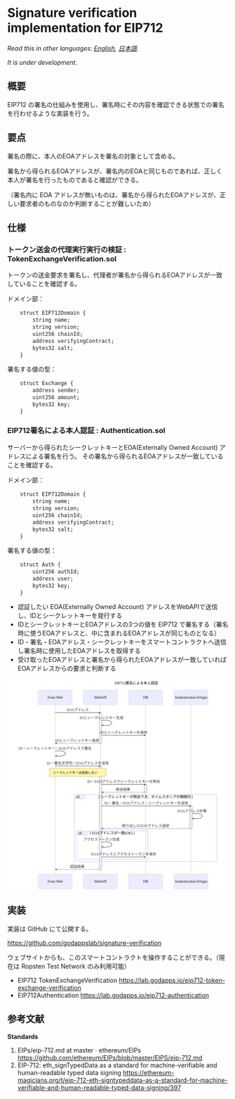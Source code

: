 # Signature verification implementation for EIP712

*Read this in other languages: [English](README.em.md), [日本語](README.ja.md).*

*It is under development.*

## 概要

EIP712 の署名の仕組みを使用し、署名時にその内容を確認できる状態での署名を行わせるような実装を行う。

## 要点

署名の際に、本人のEOAアドレスを署名の対象として含める。

署名から得られるEOAアドレスが、署名内のEOAと同じものであれば、正しく本人が署名を行ったものであると確認ができる。

（署名内に EOA アドレスが無いものは、署名から得られたEOAアドレスが、正しい要求者のものなのか判断することが難しいため）

## 仕様

### トークン送金の代理実行実行の検証 : TokenExchangeVerification.sol

トークンの送金要求を署名し、代理者が署名から得られるEOAアドレスが一致していることを確認する。

ドメイン部：

```
    struct EIP712Domain {
        string name;
        string version;
        uint256 chainId;
        address verifyingContract;
        bytes32 salt;
    }
```

署名する値の型：

```solidity
    struct Exchange {
        address sender;
        uint256 amount;
        bytes32 key;
    }
```


### EIP712署名による本人認証 : Authentication.sol

サーバーから得られたシークレットキーとEOA(Externally Owned Account) アドレスによる署名を行う。
その署名から得られるEOAアドレスが一致していることを確認する。

ドメイン部：

```
    struct EIP712Domain {
        string name;
        string version;
        uint256 chainId;
        address verifyingContract;
        bytes32 salt;
    }
```

署名する値の型：

```solidity
    struct Auth {
        uint256 authId;
        address user;
        bytes32 key;
    }
```

- 認証したい EOA(Externally Owned Account) アドレスをWebAPIで送信し、IDとシークレットキーを発行する
- IDとシークレットキーとEOAアドレスの3つの値を EIP712 で署名する（署名時に使うEOAアドレスと、中に含まれるEOAアドレスが同じものとなる）
- ID・署名・EOAアドレス・シークレットキーをスマートコントラクトへ送信し署名時に使用したEOAアドレスを取得する
- 受け取ったEOAアドレスと署名から得られたEOAアドレスが一致していればEOAアドレスからの要求と判断する

![EIP712署名による本人認証](./docs/sequence-diagram/authentication-by-EIP712-signature.svg)

## 実装

実装は GitHub にて公開する。

https://github.com/godappslab/signature-verification

ウェブサイトからも、このスマートコントラクトを操作することができる。（現在は Ropsten Test Network のみ利用可能）

- EIP712 TokenExchangeVerification https://lab.godapps.io/eip712-token-exchange-verification
- EIP712Authentication https://lab.godapps.io/eip712-authentication

## 参考文献

**Standards**

1.  EIPs/eip-712.md at master · ethereum/EIPs https://github.com/ethereum/EIPs/blob/master/EIPS/eip-712.md
2.  EIP-712: eth_signTypedData as a standard for machine-verifiable and human-readable typed data signing
https://ethereum-magicians.org/t/eip-712-eth-signtypeddata-as-a-standard-for-machine-verifiable-and-human-readable-typed-data-signing/397
